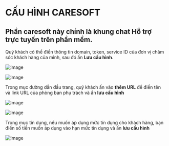 # CẤU HÌNH CARESOFT
## Phần caresoft này chính là khung chat Hỗ trợ trực tuyến trên phần mềm.

Quý khách có thể điền thông tin domain, token, service ID của đơn vị chăm sóc khách hàng của mình, sau đó ấn **Lưu cấu hình**. 

![image](https://user-images.githubusercontent.com/109578103/201884551-3b81fce7-6755-472e-a7d8-29068fedcde0.png)

![image](https://user-images.githubusercontent.com/109578103/201884604-08d534f2-9f29-4253-a94b-d6c0971b96c7.png)

Trong mục đường dẫn đầu trang, quý khách ấn vào **thêm URL** để điền tên và link URL của phòng ban phụ trách và ấn **lưu cấu hình**

![image](https://user-images.githubusercontent.com/109578103/201884697-44772d26-70a7-4d4b-8159-9941828d3bc5.png)

![image](https://user-images.githubusercontent.com/109578103/201884737-648a5a0e-b04f-4167-aa39-457476df2bae.png)

Trong mục tín dụng, nếu muốn áp dụng mức tín dụng cho khách hàng, bạn điền số tiền muốn áp dụng vào hạn mức tín dụng và ấn **lưu cấu hình**

![image](https://user-images.githubusercontent.com/109578103/201884944-2635bbd2-12ce-456b-b22b-f23802616be3.png)

